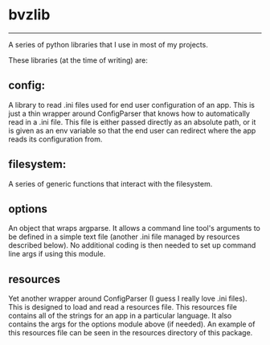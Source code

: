 # bvzlib

--------------------------------------------------------------------------------
A series of python libraries that I use in most of my projects.

These libraries (at the time of writing) are:

config:
--------------------------------------------------------------------------------
A library to read .ini files used for end user configuration of an app. This is
just a thin wrapper around ConfigParser that knows how to automatically read in
a .ini file. This file is either passed directly as an absolute path, or it is
given as an env variable so that the end user can redirect where the app reads
its configuration from.

filesystem:
--------------------------------------------------------------------------------
A series of generic functions that interact with the filesystem.

options
--------------------------------------------------------------------------------
An object that wraps argparse. It allows a command line tool's arguments to be
defined in a simple text file (another .ini file managed by resources described
below). No additional coding is then needed to set up command line args if using
this module.

resources
--------------------------------------------------------------------------------
Yet another wrapper around ConfigParser (I guess I really love .ini files).
This is designed to load and read a resources file. This resources file contains
all of the strings for an app in a particular language. It also contains the
args for the options module above (if needed). An example of this resources
file can be seen in the resources directory of this package.